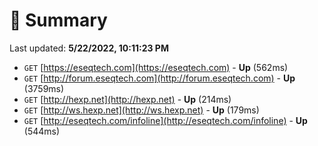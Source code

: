 # 📖 Summary
Last updated: **5/22/2022, 10:11:23 PM**

- `GET` [https://eseqtech.com](https://eseqtech.com) - **Up** (562ms)
- `GET` [http://forum.eseqtech.com](http://forum.eseqtech.com) - **Up** (3759ms)
- `GET` [http://hexp.net](http://hexp.net) - **Up** (214ms)
- `GET` [http://ws.hexp.net](http://ws.hexp.net) - **Up** (179ms)
- `GET` [http://eseqtech.com/infoline](http://eseqtech.com/infoline) - **Up** (544ms)
